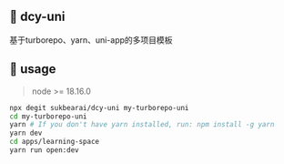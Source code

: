## 🌟 dcy-uni

基于turborepo、yarn、uni-app的多项目模板

## 🌈 usage

> node >= 18.16.0

```bash
npx degit sukbearai/dcy-uni my-turborepo-uni
cd my-turborepo-uni
yarn # If you don't have yarn installed, run: npm install -g yarn
yarn dev
cd apps/learning-space
yarn run open:dev
```
